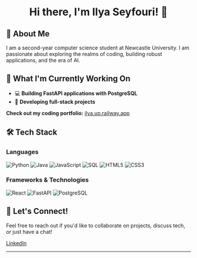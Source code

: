 <h1 align="center">Hi there, I'm Ilya Seyfouri! 👋</h1>

## 💫 About Me

I am a second-year computer science student at Newcastle University. I am passionate about exploring the realms of coding, building robust applications, and the era of AI.



## 🚀 What I'm Currently Working On

- 💻 **Building FastAPI applications with PostgreSQL**  
- 🔧 **Developing full-stack projects**
  
**Check out my coding portfolio:** [ilya.up.railway.app](https://ilya.up.railway.app)


## 🛠️ Tech Stack



### Languages

![Python](https://img.shields.io/badge/Python-3776AB?style=for-the-badge&logo=python&logoColor=white) ![Java](https://img.shields.io/badge/Java-ED8B00?style=for-the-badge&logo=openjdk&logoColor=white) ![JavaScript](https://img.shields.io/badge/JavaScript-F7DF1E?style=for-the-badge&logo=javascript&logoColor=black) ![SQL](https://img.shields.io/badge/SQL-336791?style=for-the-badge&logo=postgresql&logoColor=white) ![HTML5](https://img.shields.io/badge/HTML5-E34F26?style=for-the-badge&logo=html5&logoColor=white) ![CSS3](https://img.shields.io/badge/CSS3-1572B6?style=for-the-badge&logo=css3&logoColor=white)

### Frameworks & Technologies

![React](https://img.shields.io/badge/React-20232A?style=for-the-badge&logo=react&logoColor=61DAFB) ![FastAPI](https://img.shields.io/badge/FastAPI-005571?style=for-the-badge&logo=fastapi) ![PostgreSQL](https://img.shields.io/badge/PostgreSQL-316192?style=for-the-badge&logo=postgresql&logoColor=white)





## 🤝 Let's Connect!

Feel free to reach out if you'd like to collaborate on projects, discuss tech, or just have a chat!

[LinkedIn](https://www.linkedin.com/in/ilya-seyfouri-3824422a0)

---
